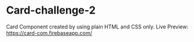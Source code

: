 # Card-challenge-2
Card Component created by using plain HTML and CSS only.
Live Preview: https://card-com.firebaseapp.com/
